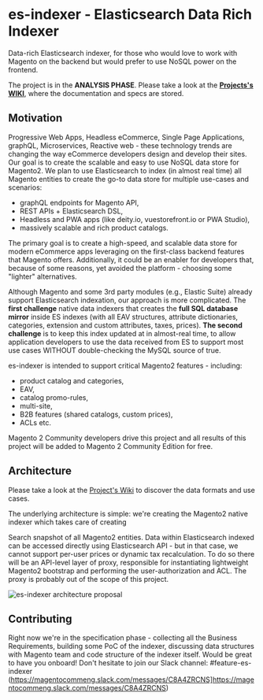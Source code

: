 # es-indexer - Elasticsearch Data Rich Indexer
Data-rich Elasticsearch indexer, for those who would love to work with Magento on the backend but would prefer to use NoSQL power on the frontend.

The project is in the **ANALYSIS PHASE**. Please take a look at the [**Projects's WIKI**](https://github.com/magento-engcom/es-indexer/wiki), where the documentation and specs are stored.

## Motivation
Progressive Web Apps, Headless eCommerce, Single Page Applications, graphQL, Microservices, Reactive web - these technology trends are changing the way eCommerce developers design and develop their sites. Our goal is to create the scalable and easy to use NoSQL data store for Magento2. We plan to use Elasticsearch to index (in almost real time) all Magento entities to create the go-to data store for multiple use-cases and scenarios:
- graphQL endpoints for Magento API,
- REST APIs + Elasticsearch DSL,
- Headless and PWA apps (like deity.io, vuestorefront.io or PWA Studio),
- massively scalable and rich product catalogs.

The primary goal is to create a high-speed, and scalable data store for modern eCommerce apps leveraging on the first-class backend features that Magento offers. Additionally, it could be an enabler for developers that, because of some reasons, yet avoided the platform - choosing some "lighter" alternatives.

Although Magento and some 3rd party modules (e.g., Elastic Suite) already support Elasticsearch indexation, our approach is more complicated. The **first challenge** native data indexers that creates the **full SQL database mirror** inside ES indexes (with all EAV structures, attribute dictionaries, categories, extension and custom attributes, taxes, prices). **The second challenge** is to keep this index updated at in almost-real time, to allow application developers to use the data received from ES to support most use cases WITHOUT double-checking the MySQL source of true.

es-indexer is intended to support critical Magento2 features - including:
- product catalog and categories,
- EAV,
- catalog promo-rules, 
- multi-site,
- B2B features (shared catalogs, custom prices), 
- ACLs etc.

Magento 2 Community developers drive this project and all results of this project will be added to Magento 2 Community Edition for free.

## Architecture
Please take a look at the [Project's Wiki](https://github.com/magento-engcom/es-indexer/wiki) to discover the data formats and use cases.

The underlying architecture is simple: we're creating the Magento2 native indexer which takes care of creating 

Search snapshot of all Magento2 entities. Data within Elasticsearch indexed can be accessed directly using Elasticsearch API - but in that case, we cannot support per-user prices or dynamic tax recalculation. To do so there will be an API-level layer of proxy, responsible for instantiating lightweight Magento2 bootstrap and performing the user-authorization and ACL. The proxy is probably out of the scope of this project.

![es-indexer architecture proposal](es-indexer-architecture.png)

## Contributing
Right now we're in the specification phase - collecting all the Business Requirements, building some PoC of the indexer, discussing data structures with Magento team and code structure of the indexer itself. Would be great to have you onboard! Don't hesitate to join our Slack channel: #feature-es-indexer (https://magentocommeng.slack.com/messages/C8A4ZRCNS]https://magentocommeng.slack.com/messages/C8A4ZRCNS)
